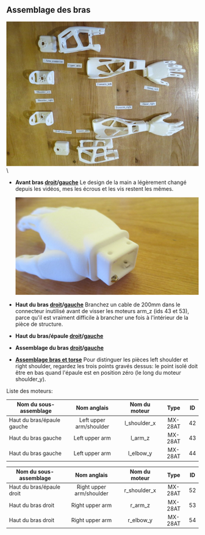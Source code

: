 ## Assemblage des bras

![image](../img/parts_arms.JPG)\

-   **Avant bras [droit](https://github.com/poppy-project/Poppy-basic-arms/blob/master/doc/subassemblies/right_forearm_assembly_instructions.md)/[gauche](https://github.com/poppy-project/Poppy-basic-arms/blob/master/doc/subassemblies/left_forearm_assembly_instructions.md)** Le design de la main a légèrement changé depuis les vidéos, mes les écrous et les vis restent les mêmes.

    ![image](../img/hand_nut.JPG)

-   **Haut du bras [droit](https://github.com/poppy-project/Poppy-basic-arms/blob/master/doc/subassemblies/right_upper_arm_assembly.md)/[gauche](https://github.com/poppy-project/Poppy-basic-arms/blob/master/doc/subassemblies/left_upper_arm_assembly.md)**  Branchez un cable de 200mm dans le connecteur inutilisé avant de visser les moteurs arm\_z (ids 43 et 53), parce qu'il est vraiment difficile à brancher une fois à l'intérieur de la pièce de structure.

-   **Haut du bras/épaule [droit](https://github.com/poppy-project/Poppy-basic-arms/blob/master/doc/subassemblies/right_upper_arm_shoulder_assembly.md)/[gauche](https://github.com/poppy-project/Poppy-basic-arms/blob/master/doc/subassemblies/left_upper_arm_shoulder_assembly.md)**

-   **Assemblage du bras [droit](https://github.com/poppy-project/Poppy-basic-arms/blob/master/doc/right_arm_assembly_instructions.md)/[gauche](https://github.com/poppy-project/Poppy-basic-arms/blob/master/doc/left_arm_assembly_instructions.md)**

-   **[Assemblage bras et torse](https://github.com/poppy-project/poppy-humanoid/blob/master/hardware/doc/Poppy_Humanoid_assembly_instructions.md)**
     Pour distinguer les pièces left shoulder et right shoulder, regardez les trois points gravés dessus: le point isolé doit être en bas quand l'épaule est en position zéro (le long du moteur shoulder\_y).

Liste des moteurs:

| Nom du sous-assemblage   | Nom anglais    	|  Nom du moteur|   Type  	| ID 	|
|------------------------- | :--------:	|:------------:	|:-------:	|:--:	|
| Haut du bras/épaule gauche|  Left upper arm/shoulder  | l\_shoulder\_x | MX-28AT 	| 42 	|
| Haut du bras gauche          	| Left upper arm|  l\_arm\_z  	| MX-28AT 	| 43 	|
| Haut du bras gauche      	| Left upper arm| l\_elbow\_y 	| MX-28AT 	| 44 	|


| Nom du sous-assemblage       	| Nom anglais    	|  Nom du moteur|   Type  	| ID 	|
|--------------------------| :--------:	|:--------------:|:-------:|:--:|
| Haut du bras/épaule droit |Right upper arm/shoulder|  r\_shoulder\_x | MX-28AT | 52 |
| Haut du bras droit          | Right upper arm|    r\_arm\_z   | MX-28AT | 53 |
| Haut du bras droit          | Right upper arm|   r\_elbow\_y  | MX-28AT | 54 |



